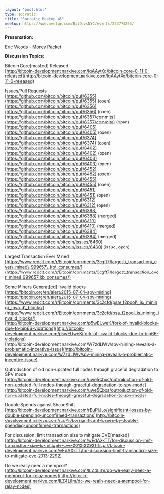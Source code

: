 ```yaml
---
layout: 'post.html'
type: socratic
title: "Socratic Meetup 45"
meetup: https://www.meetup.com/BitDevsNYC/events/223774226/
---
```


**Presentation:**

Eric Woods - [Money Packet](https://www.moneypacket.org/)

**Discussion Topics:**

Bitcoin Core\[masked\] Released  
[](http://bitcoin-development.narkive.com/lqAAytXq/bitcoin-core-0-11-0-released)[http://bitcoin-development.narkive.com/lqAAytXq/bitcoin-core-0-11-0-released](http://bitcoin-development.narkive.com/lqAAytXq/bitcoin-core-0-11-0-released)

Issues/Pull Requests  
[](https://github.com/bitcoin/bitcoin/pull/6355)[https://github.com/bitcoin/bitcoin/pull/6355](https://github.com/bitcoin/bitcoin/pull/6355) (open)  
[](https://github.com/bitcoin/bitcoin/pull/6356)[https://github.com/bitcoin/bitcoin/pull/6356](https://github.com/bitcoin/bitcoin/pull/6356) (open)  
[](https://github.com/bitcoin/bitcoin/pull/6357/commits)[https://github.com/bitcoin/bitcoin/pull/6357/commits](https://github.com/bitcoin/bitcoin/pull/6357/commits) (open)  
[](https://github.com/bitcoin/bitcoin/pull/6405)[https://github.com/bitcoin/bitcoin/pull/6405](https://github.com/bitcoin/bitcoin/pull/6405) (open)  
[](https://github.com/bitcoin/bitcoin/pull/6374)[https://github.com/bitcoin/bitcoin/pull/6374](https://github.com/bitcoin/bitcoin/pull/6374) (open)  
[](https://github.com/bitcoin/bitcoin/pull/6402)[https://github.com/bitcoin/bitcoin/pull/6402](https://github.com/bitcoin/bitcoin/pull/6402) (open)  
[](https://github.com/bitcoin/bitcoin/pull/6403)[https://github.com/bitcoin/bitcoin/pull/6403](https://github.com/bitcoin/bitcoin/pull/6403) (open)  
[](https://github.com/bitcoin/bitcoin/pull/6452)[https://github.com/bitcoin/bitcoin/pull/6452](https://github.com/bitcoin/bitcoin/pull/6452) (open)  
[](https://github.com/bitcoin/bitcoin/pull/6455)[https://github.com/bitcoin/bitcoin/pull/6455](https://github.com/bitcoin/bitcoin/pull/6455) (open)  
[](https://github.com/bitcoin/bitcoin/pull/6451)[https://github.com/bitcoin/bitcoin/pull/6451](https://github.com/bitcoin/bitcoin/pull/6451) (open)  
[](https://github.com/bitcoin/bitcoin/pull/6312)[https://github.com/bitcoin/bitcoin/pull/6312](https://github.com/bitcoin/bitcoin/pull/6312) (open)  
[](https://github.com/bitcoin/bitcoin/pull/6388)[https://github.com/bitcoin/bitcoin/pull/6388](https://github.com/bitcoin/bitcoin/pull/6388) (merged)  
[](https://github.com/bitcoin/bitcoin/pull/6410)[https://github.com/bitcoin/bitcoin/pull/6410](https://github.com/bitcoin/bitcoin/pull/6410) (merged)  
[](https://github.com/bitcoin/bitcoin/pull/6384)[https://github.com/bitcoin/bitcoin/pull/6384](https://github.com/bitcoin/bitcoin/pull/6384) (merged)  
[](https://github.com/bitcoin/bitcoin/issues/6460)[https://github.com/bitcoin/bitcoin/issues/6460](https://github.com/bitcoin/bitcoin/issues/6460) (issue, open)   

Largest Transaction Ever Mined  
[](https://www.reddit.com/r/Bitcoin/comments/3cgft7/largest_transaction_ever_mined_999657_kb_consumes/)[https://www.reddit.com/r/Bitcoin/comments/3cgft7/largest\_transaction\_ever\_mined\_999657\_kb\_consumes/](https://www.reddit.com/r/Bitcoin/comments/3cgft7/largest_transaction_ever_mined_999657_kb_consumes/)

Some Miners Generat\[ed\] Invalid blocks  
[](https://bitcoin.org/en/alert/2015-07-04-spv-mining)[https://bitcoin.org/en/alert/2015-07-04-spv-mining](https://bitcoin.org/en/alert/2015-07-04-spv-mining)  
[](https://www.reddit.com/r/Bitcoin/comments/3c2cfd/psa_f2pool_is_mining_invalid_blocks/)[https://www.reddit.com/r/Bitcoin/comments/3c2cfd/psa\_f2pool\_is\_mining\_invalid\_blocks/](https://www.reddit.com/r/Bitcoin/comments/3c2cfd/psa_f2pool_is_mining_invalid_blocks/)  
[](http://bitcoin-development.narkive.com/p5wEUweK/fork-of-invalid-blocks-due-to-bip66-violations)[http://bitcoin-development.narkive.com/p5wEUweK/fork-of-invalid-blocks-due-to-bip66-violations](http://bitcoin-development.narkive.com/p5wEUweK/fork-of-invalid-blocks-due-to-bip66-violations)  
[](http://bitcoin-development.narkive.com/W7zdLIWv/spv-mining-reveals-a-problematic-incentive-issue)[http://bitcoin-development.narkive.com/W7zdLIWv/spv-mining-reveals-a-problematic-incentive-issue](http://bitcoin-development.narkive.com/W7zdLIWv/spv-mining-reveals-a-problematic-incentive-issue)

Outroduction of old non-updated full nodes through graceful degradation to SPV mode  
[](http://bitcoin-development.narkive.com/uwe5Qbxs/outroduction-of-old-non-updated-full-nodes-through-graceful-degradation-to-spv-mode)[http://bitcoin-development.narkive.com/uwe5Qbxs/outroduction-of-old-non-updated-full-nodes-through-graceful-degradation-to-spv-mode](http://bitcoin-development.narkive.com/uwe5Qbxs/outroduction-of-old-non-updated-full-nodes-through-graceful-degradation-to-spv-mode)

Double Spends against ShapeShift  
[](http://bitcoin-development.narkive.com/rEuPiJLo/significant-losses-by-double-spending-unconfirmed-transactions)[http://bitcoin-development.narkive.com/rEuPiJLo/significant-losses-by-double-spending-unconfirmed-transactions](http://bitcoin-development.narkive.com/rEuPiJLo/significant-losses-by-double-spending-unconfirmed-transactions)

For discussion: limit transaction size to mitigate CVE\[masked\]  
[](http://bitcoin-development.narkive.com/wEdAXkTT/for-discussion-limit-transaction-size-to-mitigate-cve-2013-2292)[http://bitcoin-development.narkive.com/wEdAXkTT/for-discussion-limit-transaction-size-to-mitigate-cve-2013-2292](http://bitcoin-development.narkive.com/wEdAXkTT/for-discussion-limit-transaction-size-to-mitigate-cve-2013-2292)

Do we really need a mempool?  
[](http://bitcoin-development.narkive.com/lLZ4LiIm/do-we-really-need-a-mempool-for-relay-nodes)[http://bitcoin-development.narkive.com/lLZ4LiIm/do-we-really-need-a-mempool-for-relay-nodes](http://bitcoin-development.narkive.com/lLZ4LiIm/do-we-really-need-a-mempool-for-relay-nodes)
